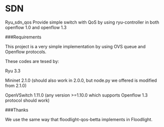 # SDN
Ryu_sdn_qos
Provide simple switch with QoS by using ryu-controller in both openflow 1.0 and openflow 1.3

###Requirements

This project is a very simple implementation by using OVS queue and Openflow protocols.

These codes are tesed by:

Ryu 3.3

Mininet 2.1.0 (should also work in 2.0.0, but node.py we offered is modified from 2.1.0)

OpenVSwitch 1.11.0 (any version >=1.10.0 which supports Openflow 1.3 protocol should work)

###Thanks

We use the same way that floodlight-qos-betta implements in Floodlight.
